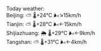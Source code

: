 Today weather:  
Beijing: ⛅️  🌡️+24°C 🌬️↘15km/h  
Tianjin: ⛅️  🌡️+28°C 🌬️←15km/h  
Shijiazhuang: 🌦   🌡️+29°C 🌬️←9km/h  
Tangshan: ⛅️  🌡️+31°C 🌬️←4km/h  
